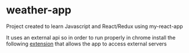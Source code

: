 # weather-app

Project created to learn Javascript and React/Redux using my-react-app

It uses an external api so in order to run properly in chrome install the following [extension](https://chrome.google.com/webstore/detail/allow-control-allow-origi/nlfbmbojpeacfghkpbjhddihlkkiljbi) that allows the app to access external servers

